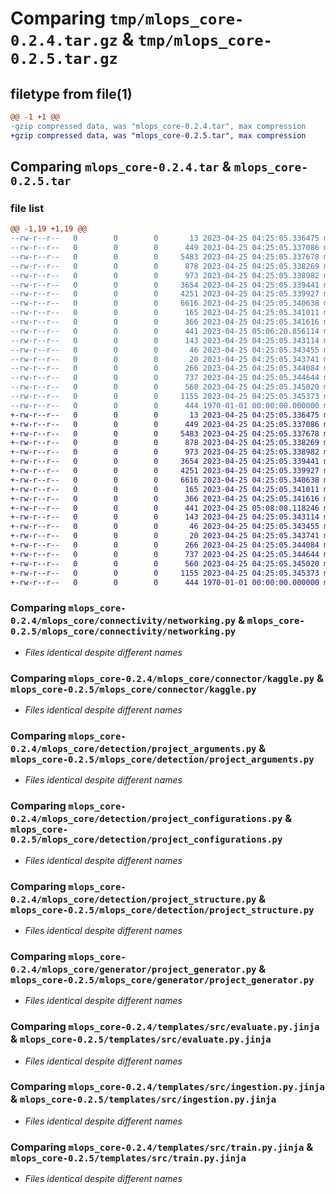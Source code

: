 # Comparing `tmp/mlops_core-0.2.4.tar.gz` & `tmp/mlops_core-0.2.5.tar.gz`

## filetype from file(1)

```diff
@@ -1 +1 @@
-gzip compressed data, was "mlops_core-0.2.4.tar", max compression
+gzip compressed data, was "mlops_core-0.2.5.tar", max compression
```

## Comparing `mlops_core-0.2.4.tar` & `mlops_core-0.2.5.tar`

### file list

```diff
@@ -1,19 +1,19 @@
--rw-r--r--   0        0        0       13 2023-04-25 04:25:05.336475 mlops_core-0.2.4/README.md
--rw-r--r--   0        0        0      449 2023-04-25 04:25:05.337086 mlops_core-0.2.4/mlops_core/bootstrap.py
--rw-r--r--   0        0        0     5483 2023-04-25 04:25:05.337678 mlops_core-0.2.4/mlops_core/connectivity/networking.py
--rw-r--r--   0        0        0      878 2023-04-25 04:25:05.338269 mlops_core-0.2.4/mlops_core/connector/kaggle.py
--rw-r--r--   0        0        0      973 2023-04-25 04:25:05.338982 mlops_core-0.2.4/mlops_core/detection/project_arguments.py
--rw-r--r--   0        0        0     3654 2023-04-25 04:25:05.339441 mlops_core-0.2.4/mlops_core/detection/project_configurations.py
--rw-r--r--   0        0        0     4251 2023-04-25 04:25:05.339927 mlops_core-0.2.4/mlops_core/detection/project_structure.py
--rw-r--r--   0        0        0     6616 2023-04-25 04:25:05.340638 mlops_core-0.2.4/mlops_core/generator/project_generator.py
--rw-r--r--   0        0        0      165 2023-04-25 04:25:05.341011 mlops_core-0.2.4/mlops_core/runtime.py
--rw-r--r--   0        0        0      366 2023-04-25 04:25:05.341616 mlops_core-0.2.4/mlops_core/utils/strings.py
--rw-r--r--   0        0        0      441 2023-04-25 05:06:20.856114 mlops_core-0.2.4/pyproject.toml
--rw-r--r--   0        0        0      143 2023-04-25 04:25:05.343114 mlops_core-0.2.4/templates/ISSUE_TEMPLATE.md.jinja
--rw-r--r--   0        0        0       46 2023-04-25 04:25:05.343455 mlops_core-0.2.4/templates/PULL_REQUEST_TEMPLATE.md.jinja
--rw-r--r--   0        0        0       20 2023-04-25 04:25:05.343741 mlops_core-0.2.4/templates/README.md.jinja
--rw-r--r--   0        0        0      266 2023-04-25 04:25:05.344084 mlops_core-0.2.4/templates/devcontainer.json
--rw-r--r--   0        0        0      737 2023-04-25 04:25:05.344644 mlops_core-0.2.4/templates/src/evaluate.py.jinja
--rw-r--r--   0        0        0      560 2023-04-25 04:25:05.345020 mlops_core-0.2.4/templates/src/ingestion.py.jinja
--rw-r--r--   0        0        0     1155 2023-04-25 04:25:05.345373 mlops_core-0.2.4/templates/src/train.py.jinja
--rw-r--r--   0        0        0      444 1970-01-01 00:00:00.000000 mlops_core-0.2.4/PKG-INFO
+-rw-r--r--   0        0        0       13 2023-04-25 04:25:05.336475 mlops_core-0.2.5/README.md
+-rw-r--r--   0        0        0      449 2023-04-25 04:25:05.337086 mlops_core-0.2.5/mlops_core/bootstrap.py
+-rw-r--r--   0        0        0     5483 2023-04-25 04:25:05.337678 mlops_core-0.2.5/mlops_core/connectivity/networking.py
+-rw-r--r--   0        0        0      878 2023-04-25 04:25:05.338269 mlops_core-0.2.5/mlops_core/connector/kaggle.py
+-rw-r--r--   0        0        0      973 2023-04-25 04:25:05.338982 mlops_core-0.2.5/mlops_core/detection/project_arguments.py
+-rw-r--r--   0        0        0     3654 2023-04-25 04:25:05.339441 mlops_core-0.2.5/mlops_core/detection/project_configurations.py
+-rw-r--r--   0        0        0     4251 2023-04-25 04:25:05.339927 mlops_core-0.2.5/mlops_core/detection/project_structure.py
+-rw-r--r--   0        0        0     6616 2023-04-25 04:25:05.340638 mlops_core-0.2.5/mlops_core/generator/project_generator.py
+-rw-r--r--   0        0        0      165 2023-04-25 04:25:05.341011 mlops_core-0.2.5/mlops_core/runtime.py
+-rw-r--r--   0        0        0      366 2023-04-25 04:25:05.341616 mlops_core-0.2.5/mlops_core/utils/strings.py
+-rw-r--r--   0        0        0      441 2023-04-25 05:08:08.118246 mlops_core-0.2.5/pyproject.toml
+-rw-r--r--   0        0        0      143 2023-04-25 04:25:05.343114 mlops_core-0.2.5/templates/ISSUE_TEMPLATE.md.jinja
+-rw-r--r--   0        0        0       46 2023-04-25 04:25:05.343455 mlops_core-0.2.5/templates/PULL_REQUEST_TEMPLATE.md.jinja
+-rw-r--r--   0        0        0       20 2023-04-25 04:25:05.343741 mlops_core-0.2.5/templates/README.md.jinja
+-rw-r--r--   0        0        0      266 2023-04-25 04:25:05.344084 mlops_core-0.2.5/templates/devcontainer.json
+-rw-r--r--   0        0        0      737 2023-04-25 04:25:05.344644 mlops_core-0.2.5/templates/src/evaluate.py.jinja
+-rw-r--r--   0        0        0      560 2023-04-25 04:25:05.345020 mlops_core-0.2.5/templates/src/ingestion.py.jinja
+-rw-r--r--   0        0        0     1155 2023-04-25 04:25:05.345373 mlops_core-0.2.5/templates/src/train.py.jinja
+-rw-r--r--   0        0        0      444 1970-01-01 00:00:00.000000 mlops_core-0.2.5/PKG-INFO
```

### Comparing `mlops_core-0.2.4/mlops_core/connectivity/networking.py` & `mlops_core-0.2.5/mlops_core/connectivity/networking.py`

 * *Files identical despite different names*

### Comparing `mlops_core-0.2.4/mlops_core/connector/kaggle.py` & `mlops_core-0.2.5/mlops_core/connector/kaggle.py`

 * *Files identical despite different names*

### Comparing `mlops_core-0.2.4/mlops_core/detection/project_arguments.py` & `mlops_core-0.2.5/mlops_core/detection/project_arguments.py`

 * *Files identical despite different names*

### Comparing `mlops_core-0.2.4/mlops_core/detection/project_configurations.py` & `mlops_core-0.2.5/mlops_core/detection/project_configurations.py`

 * *Files identical despite different names*

### Comparing `mlops_core-0.2.4/mlops_core/detection/project_structure.py` & `mlops_core-0.2.5/mlops_core/detection/project_structure.py`

 * *Files identical despite different names*

### Comparing `mlops_core-0.2.4/mlops_core/generator/project_generator.py` & `mlops_core-0.2.5/mlops_core/generator/project_generator.py`

 * *Files identical despite different names*

### Comparing `mlops_core-0.2.4/templates/src/evaluate.py.jinja` & `mlops_core-0.2.5/templates/src/evaluate.py.jinja`

 * *Files identical despite different names*

### Comparing `mlops_core-0.2.4/templates/src/ingestion.py.jinja` & `mlops_core-0.2.5/templates/src/ingestion.py.jinja`

 * *Files identical despite different names*

### Comparing `mlops_core-0.2.4/templates/src/train.py.jinja` & `mlops_core-0.2.5/templates/src/train.py.jinja`

 * *Files identical despite different names*

